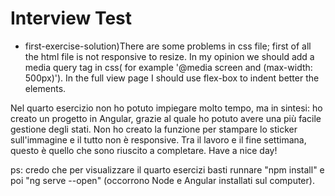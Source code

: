 # Interview Test

* first-exercise-solution)There are some problems in css file; 
 first of all the html file is not responsive to resize. In my opinion we should  add a media query tag in css( for example '@media screen and (max-width: 500px)'). In the full view page I should use flex-box to indent better the elements.

 Nel quarto esercizio non ho potuto impiegare molto tempo, ma in sintesi:
 ho creato un progetto in Angular, grazie al quale ho potuto avere una più facile gestione degli stati. Non ho creato la funzione per stampare lo sticker sull'immagine e il tutto non è responsive. 
 Tra il lavoro e il fine settimana, questo è quello che sono riuscito a completare.
 Have a nice day!

 ps: credo che per visualizzare il quarto esercizi basti runnare "npm install" e poi "ng serve --open" (occorrono Node e Angular installati sul computer).